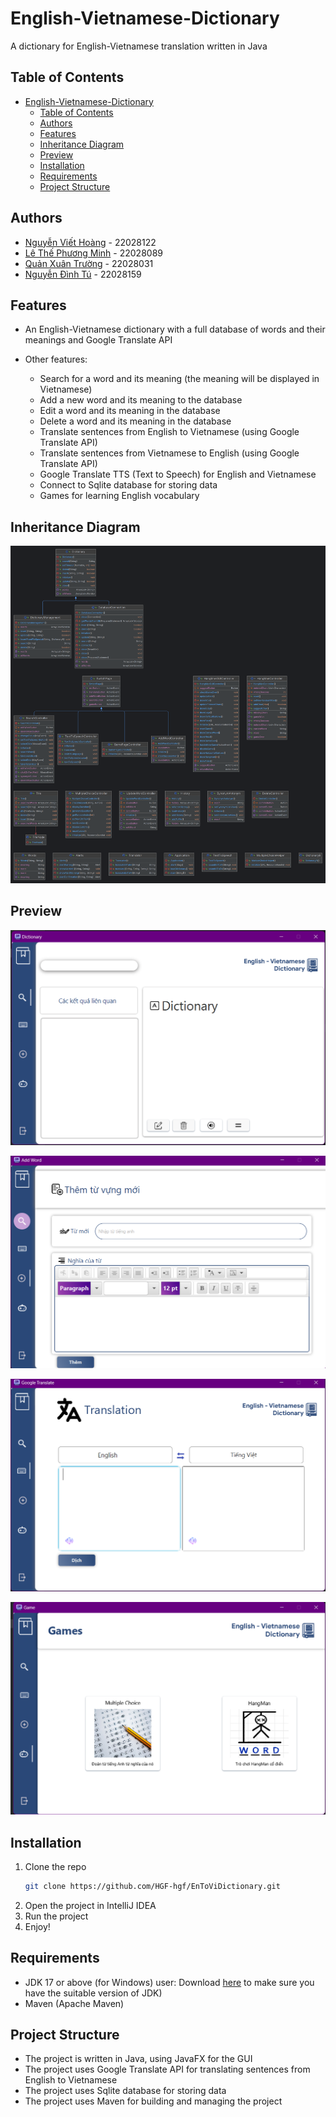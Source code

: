 # English-Vietnamese-Dictionary
A dictionary for English-Vietnamese translation written in Java

## Table of Contents
- [English-Vietnamese-Dictionary](#english-vietnamese-dictionary)
  - [Table of Contents](#table-of-contents)
  - [Authors](#authors)
  - [Features](#features)
  - [Inheritance Diagram](#inheritance-diagram)
  - [Preview](#preview)
  - [Installation](#installation)
  - [Requirements](#requirements)
  - [Project Structure](#project-structure)

## Authors
- [Nguyễn Viết Hoàng](https://github.com/HGF-hgf) - 22028122
- [Lê Thế Phương Minh](https://github.com/evergard3n) - 22028089
- [Quản Xuân Trường](https://github.com/quanxuantruong) - 22028031
- [Nguyễn Đình Tú](https://github.com/dinhtu2714) - 22028159

## Features

- An English-Vietnamese dictionary with a full database of words and their meanings 
and Google Translate API

- Other features:
    - Search for a word and its meaning (the meaning will be displayed in Vietnamese)
    - Add a new word and its meaning to the database
    - Edit a word and its meaning in the database
    - Delete a word and its meaning in the database
    - Translate sentences from English to Vietnamese (using Google Translate API)
    - Translate sentences from Vietnamese to English (using Google Translate API)
    - Google Translate TTS (Text to Speech) for English and Vietnamese
    - Connect to Sqlite database for storing data
    - Games for learning English vocabulary

## Inheritance Diagram
![Inheritance Diagram](https://github.com/HGF-hgf/EnToViDictionary/blob/master/src/main/resources/com/example/dictionary/images/Diagram.png)

## Preview

![Search for a word](https://github.com/HGF-hgf/EnToViDictionary/blob/master/src/main/resources/com/example/dictionary/images/search.png)

![Add a new word](https://github.com/HGF-hgf/EnToViDictionary/blob/master/src/main/resources/com/example/dictionary/images/add.png)

![Google Translate](https://github.com/HGF-hgf/EnToViDictionary/blob/master/src/main/resources/com/example/dictionary/images/api.png)

![Games](https://github.com/HGF-hgf/EnToViDictionary/blob/master/src/main/resources/com/example/dictionary/images/games.png)

## Installation

1. Clone the repo
   ```sh
   git clone https://github.com/HGF-hgf/EnToViDictionary.git
   ``` 
2. Open the project in IntelliJ IDEA
3. Run the project
4. Enjoy!

## Requirements
- JDK 17 or above (for Windows) user: Download [here](https://www.oracle.com/java/technologies/downloads/#java17)
to make sure you have the suitable version of JDK)
- Maven (Apache Maven)

## Project Structure
- The project is written in Java, using JavaFX for the GUI
- The project uses Google Translate API for translating sentences from English to Vietnamese
- The project uses Sqlite database for storing data
- The project uses Maven for building and managing the project